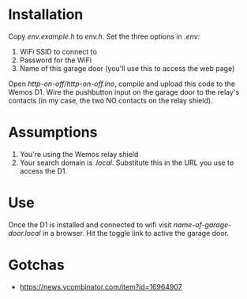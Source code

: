 # Installation

Copy _env.example.h_ to _env.h_. Set the three options in _.env_:

1. WiFi SSID to connect to
2. Password for the WiFi
3. Name of this garage door (you'll use this to access the web page)

Open _http-on-off/http-on-off.ino_, compile and upload this code to the Wemos D1. Wire the pushbutton input on the garage door to the relay's contacts (in my case, the two NO contacts on the relay shield).

# Assumptions

1. You're using the Wemos relay shield
2. Your search domain is _.local_. Substitute this in the URL you use to access the D1.

# Use

Once the D1 is installed and connected to wifi visit _name-of-garage-door.local_ in a browser. Hit the toggle link to active the garage door.

# Gotchas

- https://news.ycombinator.com/item?id=16964907
